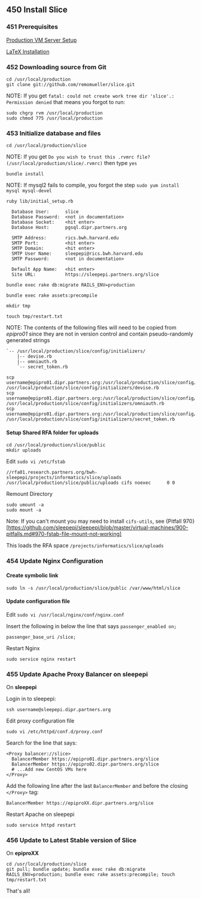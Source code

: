 ## 450 Install Slice

### 451 Prerequisites

[Production VM Server Setup](https://github.com/sleepepi/sleepepi/tree/master/virtual-machines/100-epiproXX.dipr.partners.org.md)

[LaTeX Installation](https://github.com/sleepepi/sleepepi/tree/master/virtual-machines/800-extra-dependencies.md)

### 452 Downloading source from Git

```console
cd /usr/local/production
git clone git://github.com/remomueller/slice.git
```

NOTE: If you get `fatal: could not create work tree dir 'slice'.: Permission denied` that means you forgot to run:

```console
sudo chgrp rvm /usr/local/production
sudo chmod 775 /usr/local/production
```

### 453 Initialize database and files

```console
cd /usr/local/production/slice
```

NOTE: If you get `Do you wish to trust this .rvmrc file? (/usr/local/production/slice/.rvmrc)` then type `yes`

```console
bundle install
```

NOTE: If mysql2 fails to compile, you forgot the step `sudo yum install mysql mysql-devel`

```console
ruby lib/initial_setup.rb

  Database User:      slice
  Database Password:  <not in documentation>
  Database Socket:    <hit enter>
  Database Host:      pgsql.dipr.partners.org

  SMTP Address:       rics.bwh.harvard.edu
  SMTP Port:          <hit enter>
  SMTP Domain:        <hit enter>
  SMTP User Name:     sleepepi@rics.bwh.harvard.edu
  SMTP Password:      <not in documentation>

  Default App Name:   <hit enter>
  Site URL:           https://sleepepi.partners.org/slice

bundle exec rake db:migrate RAILS_ENV=production

bundle exec rake assets:precompile

mkdir tmp

touch tmp/restart.txt
```

NOTE: The contents of the following files will need to be copied from *epipro01* since they are not in version control and contain pseudo-randomly generated strings

```
`-- /usr/local/production/slice/config/initializers/
    |-- devise.rb
    |-- omniauth.rb
    `-- secret_token.rb
```

```console
scp username@epipro01.dipr.partners.org:/usr/local/production/slice/config/initializers/devise.rb /usr/local/production/slice/config/initializers/devise.rb
scp username@epipro01.dipr.partners.org:/usr/local/production/slice/config/initializers/omniauth.rb /usr/local/production/slice/config/initializers/omniauth.rb
scp username@epipro01.dipr.partners.org:/usr/local/production/slice/config/initializers/secret_token.rb /usr/local/production/slice/config/initializers/secret_token.rb
```

#### Setup Shared RFA folder for uploads

```console
cd /usr/local/production/slice/public
mkdir uploads
```

Edit `sudo vi /etc/fstab`

```
//rfa01.research.partners.org/bwh-sleepepi/projects/informatics/slice/uploads /usr/local/production/slice/public/uploads cifs noexec      0 0
```

Remount Directory

```console
sudo umount -a
sudo mount -a
```

Note: If you can't mount you may need to install `cifs-utils`, see {Pitfall 970}[https://github.com/sleepepi/sleepepi/blob/master/virtual-machines/900-pitfalls.md#970-fstab-file-mount-not-working]

This loads the RFA space `/projects/informatics/slice/uploads`

### 454 Update Nginx Configuration

#### Create symbolic link

```console
sudo ln -s /usr/local/production/slice/public /var/www/html/slice
```

#### Update configuration file

Edit `sudo vi /usr/local/nginx/conf/nginx.conf`

Insert the following in below the line that says `passenger_enabled on;`

```
passenger_base_uri /slice;
```

Restart Nginx

```console
sudo service nginx restart
```

### 455 Update Apache Proxy Balancer on sleepepi

On **sleepepi**

Login in to sleepepi:

```console
ssh username@sleepepi.dipr.partners.org
```

Edit proxy configuration file

```console
sudo vi /etc/httpd/conf.d/proxy.conf
```

Search for the line that says:

```
<Proxy balancer://slice>
  BalancerMember https://epipro01.dipr.partners.org/slice
  BalancerMember https://epipro02.dipr.partners.org/slice
  # ...Add new CentOS VMs here
</Proxy>
```

Add the following line after the last `BalancerMember` and before the closing `</Proxy>` tag:

```
BalancerMember https://epiproXX.dipr.partners.org/slice
```

Restart Apache on sleepepi

```console
sudo service httpd restart
```

### 456 Update to Latest Stable version of Slice

On **epiproXX**

```console
cd /usr/local/production/slice
git pull; bundle update; bundle exec rake db:migrate RAILS_ENV=production; bundle exec rake assets:precompile; touch tmp/restart.txt
```

That's all!
